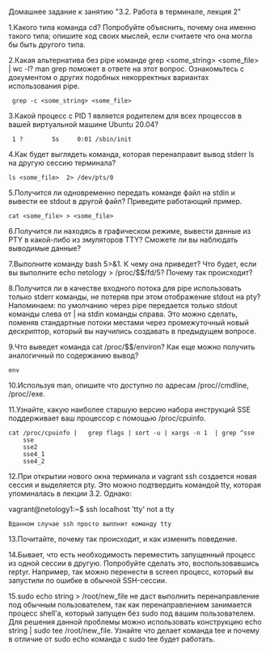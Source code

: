 
Домашнее задание к занятию "3.2. Работа в терминале, лекция 2"

1.Какого типа команда cd? Попробуйте объяснить, почему она именно такого типа; опишите ход своих мыслей, если считаете что она могла бы быть другого типа.
        
2.Какая альтернатива без pipe команде grep <some_string> <some_file> | wc -l? man grep поможет в ответе на этот вопрос. Ознакомьтесь с документом о других подобных некорректных вариантах использования pipe.
     
     grep -c <some_string> <some_file>
     
3.Какой процесс с PID 1 является родителем для всех процессов в вашей виртуальной машине Ubuntu 20.04?

     1 ?        Ss     0:01 /sbin/init

4.Как будет выглядеть команда, которая перенаправит вывод stderr ls на другую сессию терминала?

    ls <some_file>  2> /dev/pts/0

5.Получится ли одновременно передать команде файл на stdin и вывести ее stdout в другой файл? Приведите работающий пример.
    
    cat <some_file> > <some_file>
6.Получится ли находясь в графическом режиме, вывести данные из PTY в какой-либо из эмуляторов TTY? Сможете ли вы наблюдать выводимые данные?

7.Выполните команду bash 5>&1. К чему она приведет? Что будет, если вы выполните echo netology > /proc/$$/fd/5? Почему так происходит?

8.Получится ли в качестве входного потока для pipe использовать только stderr команды, не потеряв при этом отображение stdout на pty? Напоминаем: по умолчанию через pipe передается только stdout команды слева от | на stdin команды справа. Это можно сделать, поменяв стандартные потоки местами через промежуточный новый дескриптор, который вы научились создавать в предыдущем вопросе.

9.Что выведет команда cat /proc/$$/environ? Как еще можно получить аналогичный по содержанию вывод?

    env
    

10.Используя man, опишите что доступно по адресам /proc/<PID>/cmdline, /proc/<PID>/exe.

11.Узнайте, какую наиболее старшую версию набора инструкций SSE поддерживает ваш процессор с помощью /proc/cpuinfo.
    
    cat /proc/cpuinfo |   grep flags | sort -u | xargs -n 1  | grep ^sse
        sse
        sse2
        sse4_1
        sse4_2

12.При открытии нового окна терминала и vagrant ssh создается новая сессия и выделяется pty. Это можно подтвердить командой tty, которая упоминалась в лекции 3.2. Однако:

 vagrant@netology1:~$ ssh localhost 'tty'
not a tty
   
    Вданном случае ssh просто выплнит команду tty

13.Почитайте, почему так происходит, и как изменить поведение.

14.Бывает, что есть необходимость переместить запущенный процесс из одной сессии в другую. Попробуйте сделать это, воспользовавшись reptyr. Например, так можно перенести в screen процесс, который вы запустили по ошибке в обычной SSH-сессии.

15.sudo echo string > /root/new_file не даст выполнить перенаправление под обычным пользователем, так как перенаправлением занимается процесс shell'а, который запущен без sudo под вашим пользователем. Для решения данной проблемы можно использовать конструкцию echo string | sudo tee /root/new_file. Узнайте что делает команда tee и почему в отличие от sudo echo команда с sudo tee будет работать.
